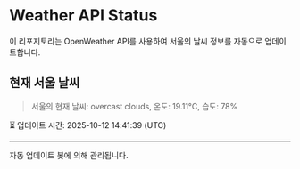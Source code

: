 
# Weather API Status

이 리포지토리는 OpenWeather API를 사용하여 서울의 날씨 정보를 자동으로 업데이트합니다.

## 현재 서울 날씨
> 서울의 현재 날씨: overcast clouds, 온도: 19.11°C, 습도: 78%

⏳ 업데이트 시간: 2025-10-12 14:41:39 (UTC)

---
자동 업데이트 봇에 의해 관리됩니다.
